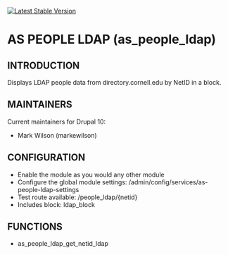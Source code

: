 [![Latest Stable Version](http://poser.pugx.org/as-cornell/as_people_ldap/v)](https://packagist.org/packages/as-cornell/as_people_ldap)
# AS PEOPLE LDAP (as_people_ldap)

## INTRODUCTION

Displays LDAP people data from directory.cornell.edu by NetID in a block.

## MAINTAINERS

Current maintainers for Drupal 10:

- Mark Wilson (markewilson)

## CONFIGURATION
- Enable the module as you would any other module
- Configure the global module settings: /admin/config/services/as-people-ldap-settings
- Test route available: /people_ldap/{netid}
- Includes block: ldap_block

## FUNCTIONS
- as_people_ldap_get_netid_ldap